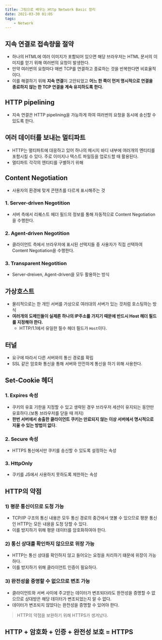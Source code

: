 ```yaml
---
title: 그림으로 배우는 Http Network Basic 정리
date: 2021-03-30 01:05
tags: 
    - Network
---
```


## 지속 연결로 접속량을 절약
- 하나의 HTML에 여러 이미지가 포함되어 있으면 해당 브라우저는 HTML 문서의 이미지를 얻기 위해 여러번의 요청이 발생한다.
- 만약 여러번의 요청마다 매번 TCP를 연결하고 종료하는 것을 반복한다면 비효율적이다.
- 이를 해결하기 위해 **지속 연결**이 고안되었고 **어느 한 쪽이 먼저 명시적으로 연결을 종료하지 않는 한 TCP 연결을 계속 유지하도록 한다.**

## HTTP pipelining 
- 지속 연결은 HTTP pipelining을 가능하게 하여 여러번의 요청을 동시에 송신할 수 있도록 한다.

## 여러 데이터를 보내는 멀티파트
- HTTP는 멀티파트에 대응하고 있어 하나의 메시지 바디 내부에 여러개의 엔티티를 포함시킬 수 있다. 주로 이미지나 텍스트 파일등을 업로드할 때 활용된다.
- 멀티파트 각각의 엔티티를 구별하기 위해 

## Content Negotiation
- 사용자의 환경에 맞게 콘텐츠를 다르게 표시해주는 것

### 1. Server-driven Negotition
- 서버 측에서 리퀘스트 헤더 필드의 정보를 통해 자동적으로 Content Negotiation을 수행한다.

### 2. Agent-driven Negotition
- 클라이언트 측에서 브라우저에 표시된 선택지들 중 사용자가 직접 선택하여 Content Negotiation을 수행한다.

### 3. Transparent Negotition
- Server-dreiven, Agent-driven을 모두 활용하는 방식

## 가상호스트
- 물리적으로는 한 개인 서버를 가상으로 여러대의 서버가 있는 것처럼 호스팅하는 방식
- **여러개의 도메인들이 실제론 하나의 IP주소를 가지기 때문에 반드시 Host 헤더 필드를 지정해야 한다.**
    - HTTP/1.1에서 유일한 필수 헤더 필드가 `Host`이다.

## 터널
- 요구에 따라서 다른 서버와의 통신 경로를 확립
- SSL 같은 암호화 통신을 통해 서버와 안전하게 통신을 하기 위해 사용한다.

## Set-Cookie 헤더
### 1. Expires 속성
- 쿠키의 유효 기한을 지정할 수 있고 생략된 경우 브라우저 세션이 유지되는 동안만 유효하다.(보통 브라우저를 닫을 때 까지)
- **한번 서버에서 송출한 클라이언트 쿠키는 만료되지 않는 이상 서버에서 명시적으로 지울 수 있는 방법이 없다.**

### 2. Secure 속성
- HTTPS 통신에서만 쿠키를 송신할 수 있도록 설정하는 속성

### 3. HttpOnly
- 쿠키를 JS에서 사용하지 못하도록 제한하는 속성

## HTTP의 약점
### 1) 평문 통신이므로 도청 가능
- TCP/IP 구조의 통신 내용은 모두 통신 경로의 중간에서 엿볼 수 있으므로 평문 통신인 HTTP는 모든 내용을 도청 당할 수 있다.
- 이를 방지하기 위해 평문 데이터를 암호화하여야 한다.

### 2) 통신 상대를 확인하지 않으므로 위장 가능
- HTTP는 통신 상대를 확인하지 않고 들어오는 요청을 처리하기 떄문에 위장이 가능하다.
- 이를 방지하기 위해 클라이언트 인증이 필요하다.

### 3) 완전성을 증명할 수 없으므로 변조 가능
- 클라이언트와 서버 사이에 주고받는 데이터가 변조되더라도 완전성을 증명할 수 없으므로 상대방은 해당 데이터가 변조되었는지 알 수 없다.
- 데이터가 변조되지 않았다는 완전성을 증명할 수 있어야 한다.

> HTTP의 약점을 보완하기 위해 HTTPS가 생겨났다.

## HTTP + 암호화 + 인증 + 완전성 보호 = HTTPS
